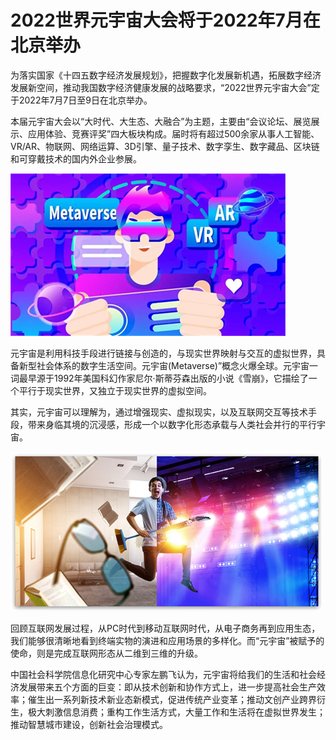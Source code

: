 # 2022世界元宇宙大会将于2022年7月在北京举办

为落实国家《十四五数字经济发展规划》，把握数字化发展新机遇，拓展数字经济发展新空间，推动我国数字经济健康发展的战略要求，“2022世界元宇宙大会”定于2022年7月7日至9日在北京举办。

本届元宇宙大会以“大时代、大生态、大融合”为主题，主要由“会议论坛、展览展示、应用体验、竞赛评奖”四大板块构成。届时将有超过500余家从事人工智能、VR/AR、物联网、网络运算、3D引擎、量子技术、数字孪生、数字藏品、区块链和可穿戴技术的国内外企业参展。

![配图一](20220629153736.png)

元宇宙是利用科技手段进行链接与创造的，与现实世界映射与交互的虚拟世界，具备新型社会体系的数字生活空间。元宇宙(Metaverse)”概念火爆全球。元宇宙一词最早源于1992年美国科幻作家尼尔·斯蒂芬森出版的小说《雪崩》，它描绘了一个平行于现实世界，又独立于现实世界的虚拟空间。

其实，元宇宙可以理解为，通过增强现实、虚拟现实，以及互联网交互等技术手段，带来身临其境的沉浸感，形成一个以数字化形态承载与人类社会并行的平行宇宙。

![配图一](edf26eec56e8d6117cf4bd1e8b0b3fa3.jpg)

回顾互联网发展过程，从PC时代到移动互联网时代，从电子商务再到应用生态，我们能够很清晰地看到终端实物的演进和应用场景的多样化。而“元宇宙”被赋予的使命，则是完成互联网形态从二维到三维的升级。

中国社会科学院信息化研究中心专家左鹏飞认为，元宇宙将给我们的生活和社会经济发展带来五个方面的巨变：即从技术创新和协作方式上，进一步提高社会生产效率；催生出一系列新技术新业态新模式，促进传统产业变革；推动文创产业跨界衍生，极大刺激信息消费；重构工作生活方式，大量工作和生活将在虚拟世界发生；推动智慧城市建设，创新社会治理模式。


